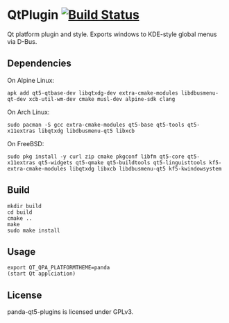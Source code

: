 # QtPlugin [![Build Status](https://api.cirrus-ci.com/github/helloSystem/QtPlugin.svg)](https://cirrus-ci.com/github/helloSystem/QtPlugin)

Qt platform plugin and style. Exports windows to KDE-style global menus via D-Bus.

## Dependencies

On Alpine Linux:

```
apk add qt5-qtbase-dev libqtxdg-dev extra-cmake-modules libdbusmenu-qt-dev xcb-util-wm-dev cmake musl-dev alpine-sdk clang
```

On Arch Linux:

```
sudo pacman -S gcc extra-cmake-modules qt5-base qt5-tools qt5-x11extras libqtxdg libdbusmenu-qt5 libxcb
```

On FreeBSD:

```
sudo pkg install -y curl zip cmake pkgconf libfm qt5-core qt5-x11extras qt5-widgets qt5-qmake qt5-buildtools qt5-linguisttools kf5-extra-cmake-modules libqtxdg libxcb libdbusmenu-qt5 kf5-kwindowsystem
```

## Build

```shell
mkdir build
cd build
cmake ..
make
sudo make install
```

## Usage

```
export QT_QPA_PLATFORMTHEME=panda
(start Qt applciation)
```

## License

panda-qt5-plugins is licensed under GPLv3.
